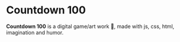 # Countdown 100

**Countdown 100** is a digital game/art work 🎨, made with js, css, html, imagination and humor.
